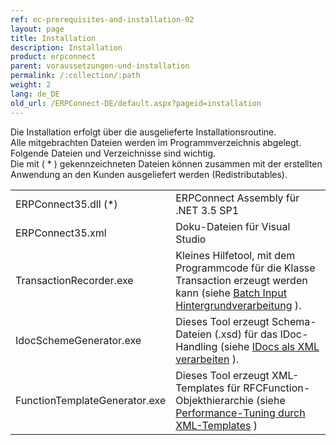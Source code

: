 ```yaml
---
ref: ec-prerequisites-and-installation-02
layout: page
title: Installation
description: Installation
product: erpconnect
parent: voraussetzungen-und-installation
permalink: /:collection/:path
weight: 2
lang: de_DE
old_url: /ERPConnect-DE/default.aspx?pageid=installation
---
```


Die Installation erfolgt über die ausgelieferte Installationsroutine. <br>
Alle mitgebrachten Dateien werden im Programmverzeichnis abgelegt. Folgende Dateien und Verzeichnisse sind wichtig.<br>
Die mit ( * ) gekennzeichneten Dateien können zusammen mit der erstellten Anwendung an den Kunden ausgeliefert werden (Redistributables).

|                                        |                                                                                                                                      |
|----------------------------------------|--------------------------------------------------------------------------------------------------------------------------------------|
| ERPConnect35.dll (*)                   | ERPConnect Assembly für .NET 3.5 SP1                                                                                                 |
| ERPConnect35.xml| Doku-Dateien für Visual Studio                                                                                                       |
| TransactionRecorder.exe                | Kleines Hilfetool, mit dem Programmcode für die Klasse Transaction erzeugt werden kann (siehe [Batch Input Hintergrundverarbeitung](../spezialklassen/batch-input-hintergrundverarbeitung) ). |
| IdocSchemeGenerator.exe                | Dieses Tool erzeugt Schema-Dateien (.xsd) für das IDoc-Handling (siehe [IDocs als XML verarbeiten](../idocs-senden-und-empfangen/idocs-als-xml-verarbeiten) ).                                  |
| FunctionTemplateGenerator.exe          | Dieses Tool erzeugt XML-Templates für RFCFunction-Objekthierarchie   (siehe [Performance-Tuning durch XML-Templates](../rfc-client-funktionen-und-bapis/performance-tuning-durch-xml-templates) )                 |